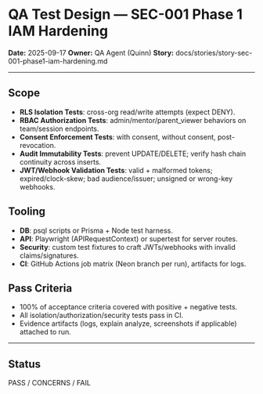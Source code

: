 # QA Test Design — SEC-001 Phase 1 IAM Hardening

**Date:** 2025-09-17
**Owner:** QA Agent (Quinn)
**Story:** docs/stories/story-sec-001-phase1-iam-hardening.md

---

## Scope
- **RLS Isolation Tests**: cross-org read/write attempts (expect DENY).
- **RBAC Authorization Tests**: admin/mentor/parent_viewer behaviors on team/session endpoints.
- **Consent Enforcement Tests**: with consent, without consent, post-revocation.
- **Audit Immutability Tests**: prevent UPDATE/DELETE; verify hash chain continuity across inserts.
- **JWT/Webhook Validation Tests**: valid + malformed tokens; expired/clock-skew; bad audience/issuer; unsigned or wrong-key webhooks.

## Tooling
- **DB**: psql scripts or Prisma + Node test harness.
- **API**: Playwright (APIRequestContext) or supertest for server routes.
- **Security**: custom test fixtures to craft JWTs/webhooks with invalid claims/signatures.
- **CI**: GitHub Actions job matrix (Neon branch per run), artifacts for logs.

## Pass Criteria
- 100% of acceptance criteria covered with positive + negative tests.
- All isolation/authorization/security tests pass in CI.
- Evidence artifacts (logs, explain analyze, screenshots if applicable) attached to run.

---

## Status
PASS / CONCERNS / FAIL
